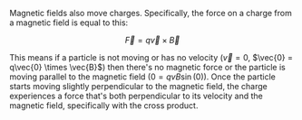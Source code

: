 Magnetic fields also move charges. Specifically, the force on a charge from a magnetic field is equal to this:

$$
\vec{F} = q\vec{v} \times \vec{B}
$$

This means if a particle is not moving or has no velocity ($\vec{v} = 0$, $\vec{0} = q\vec{0} \times \vec{B}$) then there's no magnetic force or the particle is moving parallel to the magnetic field ($0 = qvB \sin(0)$). Once the particle starts moving slightly perpendicular to the magnetic field, the charge experiences a force that's both perpendicular to its velocity and the magnetic field, specifically with the cross product.